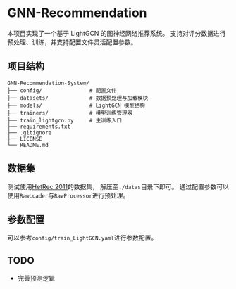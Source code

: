 # GNN-Recommendation

本项目实现了一个基于 LightGCN 的图神经网络推荐系统。
支持对评分数据进行预处理、训练，并支持配置文件灵活配置参数。

## 项目结构

```text
GNN-Recommendation-System/
├── config/               # 配置文件
├── datasets/             # 数据预处理与加载模块
├── models/               # LightGCN 模型结构
├── trainers/             # 模型训练管理器
├── train_lightgcn.py     # 主训练入口
├── requirements.txt
├── .gitignore
├── LICENSE
└── README.md
```

## 数据集

测试使用[HetRec 2011](https://grouplens.org/datasets/hetrec-2011/)的数据集，
解压至`./datas`目录下即可。
通过配置参数可以使用`RawLoader`与`RawProcessor`进行预处理。

## 参数配置

可以参考`config/train_LightGCN.yaml`进行参数配置。

## TODO

- 完善预测逻辑
